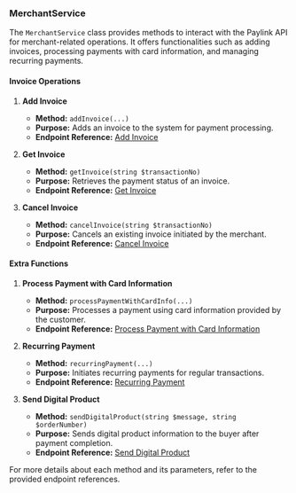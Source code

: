 ### MerchantService

The `MerchantService` class provides methods to interact with the Paylink API for merchant-related operations. It offers functionalities such as adding invoices, processing payments with card information, and managing recurring payments.

#### Invoice Operations

1. **Add Invoice**

   - **Method:** `addInvoice(...)`
   - **Purpose:** Adds an invoice to the system for payment processing.
   - **Endpoint Reference:** [Add Invoice](https://paylinksa.readme.io/docs/invoices)

2. **Get Invoice**

   - **Method:** `getInvoice(string $transactionNo)`
   - **Purpose:** Retrieves the payment status of an invoice.
   - **Endpoint Reference:** [Get Invoice](https://paylinksa.readme.io/docs/order-request)

3. **Cancel Invoice**

   - **Method:** `cancelInvoice(string $transactionNo)`
   - **Purpose:** Cancels an existing invoice initiated by the merchant.
   - **Endpoint Reference:** [Cancel Invoice](https://paylinksa.readme.io/docs/cancel-invoice)

#### Extra Functions

1. **Process Payment with Card Information**

   - **Method:** `processPaymentWithCardInfo(...)`
   - **Purpose:** Processes a payment using card information provided by the customer.
   - **Endpoint Reference:** [Process Payment with Card Information](https://paylinksa.readme.io/docs/add-invoices-direct)

2. **Recurring Payment**

   - **Method:** `recurringPayment(...)`
   - **Purpose:** Initiates recurring payments for regular transactions.
   - **Endpoint Reference:** [Recurring Payment](https://paylinksa.readme.io/docs/recurring-payment)

3. **Send Digital Product**

   - **Method:** `sendDigitalProduct(string $message, string $orderNumber)`
   - **Purpose:** Sends digital product information to the buyer after payment completion.
   - **Endpoint Reference:** [Send Digital Product](https://paylinksa.readme.io/reference/sendproductinfotopayerusingpost)

For more details about each method and its parameters, refer to the provided endpoint references.
